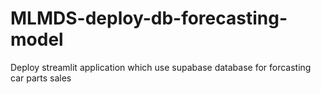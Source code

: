 # MLMDS-deploy-db-forecasting-model
Deploy streamlit application which use supabase database for forcasting car parts sales
